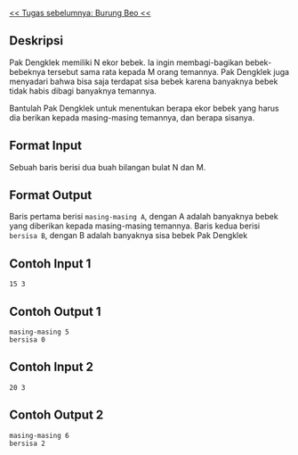 [&lt;&lt; Tugas sebelumnya: Burung Beo &lt;&lt;](1.2-BurungBeo.md)

## Deskripsi

Pak Dengklek memiliki N ekor bebek. Ia ingin membagi-bagikan bebek-bebeknya tersebut sama rata kepada M orang temannya. Pak Dengklek juga menyadari bahwa bisa saja terdapat sisa bebek karena banyaknya bebek tidak habis dibagi banyaknya temannya.

Bantulah Pak Dengklek untuk menentukan berapa ekor bebek yang harus dia berikan kepada masing-masing temannya, dan berapa sisanya.

## Format Input

Sebuah baris berisi dua buah bilangan bulat N dan M.

## Format Output

Baris pertama berisi `masing-masing A`, dengan A adalah banyaknya bebek yang diberikan kepada masing-masing temannya. Baris kedua berisi `bersisa B`, dengan B adalah banyaknya sisa bebek Pak Dengklek

## Contoh Input 1

```
15 3
```

## Contoh Output 1

```
masing-masing 5
bersisa 0
```

## Contoh Input 2

```
20 3
```

## Contoh Output 2

```
masing-masing 6
bersisa 2
```
